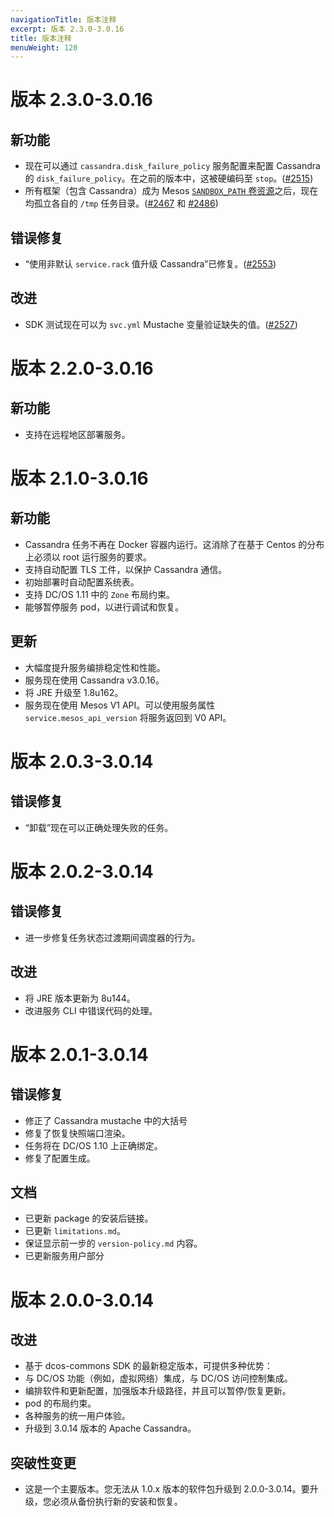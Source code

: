 ```yaml
---
navigationTitle: 版本注释
excerpt: 版本 2.3.0-3.0.16
title: 版本注释
menuWeight: 120
---
```


# 版本 2.3.0-3.0.16

## 新功能

- 现在可以通过 `cassandra.disk_failure_policy` 服务配置来配置 Cassandra 的 `disk_failure_policy`。在之前的版本中，这被硬编码至 `stop`。([#2515](https://github.com/mesosphere/dcos-commons/pull/2515))
- 所有框架（包含 Cassandra）成为 Mesos [`SANDBOX_PATH` 卷资源](https://github.com/apache/mesos/blob/master/docs/container-volume.md#sandbox_path-volume-source)之后，现在均孤立各自的 `/tmp` 任务目录。([#2467](https://github.com/mesosphere/dcos-commons/pull/2467) 和 [#2486](https://github.com/mesosphere/dcos-commons/pull/2486))

## 错误修复

- “使用非默认 `service.rack` 值升级 Cassandra”已修复。([#2553](https://github.com/mesosphere/dcos-commons/pull/2553))

## 改进

- SDK 测试现在可以为 `svc.yml` Mustache 变量验证缺失的值。([#2527](https://github.com/mesosphere/dcos-commons/pull/2527))

# 版本 2.2.0-3.0.16

## 新功能
- 支持在远程地区部署服务。

# 版本 2.1.0-3.0.16

## 新功能

- Cassandra 任务不再在 Docker 容器内运行。这消除了在基于 Centos 的分布上必须以 root 运行服务的要求。
- 支持自动配置 TLS 工件，以保护 Cassandra 通信。
- 初始部署时自动配置系统表。
- 支持 DC/OS 1.11 中的 `Zone` 布局约束。
- 能够暂停服务 pod，以进行调试和恢复。

## 更新
- 大幅度提升服务编排稳定性和性能。
- 服务现在使用 Cassandra v3.0.16。
- 将 JRE 升级至 1.8u162。
- 服务现在使用 Mesos V1 API。可以使用服务属性 `service.mesos_api_version` 将服务返回到 V0 API。

# 版本 2.0.3-3.0.14

## 错误修复

- “卸载”现在可以正确处理失败的任务。

# 版本 2.0.2-3.0.14

## 错误修复

- 进一步修复任务状态过渡期间调度器的行为。

## 改进

- 将 JRE 版本更新为 8u144。
- 改进服务 CLI 中错误代码的处理。

# 版本 2.0.1-3.0.14

## 错误修复

- 修正了 Cassandra mustache 中的大括号
- 修复了恢复快照端口渲染。
- 任务将在 DC/OS 1.10 上正确绑定。
- 修复了配置生成。

## 文档

- 已更新 package 的安装后链接。
- 已更新 `limitations.md`。
- 保证显示前一步的 `version-policy.md` 内容。
- 已更新服务用户部分

# 版本 2.0.0-3.0.14

## 改进
- 基于 dcos-commons SDK 的最新稳定版本，可提供多种优势：
 - 与 DC/OS 功能（例如，虚拟网络）集成，与 DC/OS 访问控制集成。
 - 编排软件和更新配置，加强版本升级路径，并且可以暂停/恢复更新。
 - pod 的布局约束。
 - 各种服务的统一用户体验。
- 升级到 3.0.14 版本的 Apache Cassandra。

## 突破性变更
- 这是一个主要版本。您无法从 1.0.x 版本的软件包升级到 2.0.0-3.0.14。要升级，您必须从备份执行新的安装和恢复。
